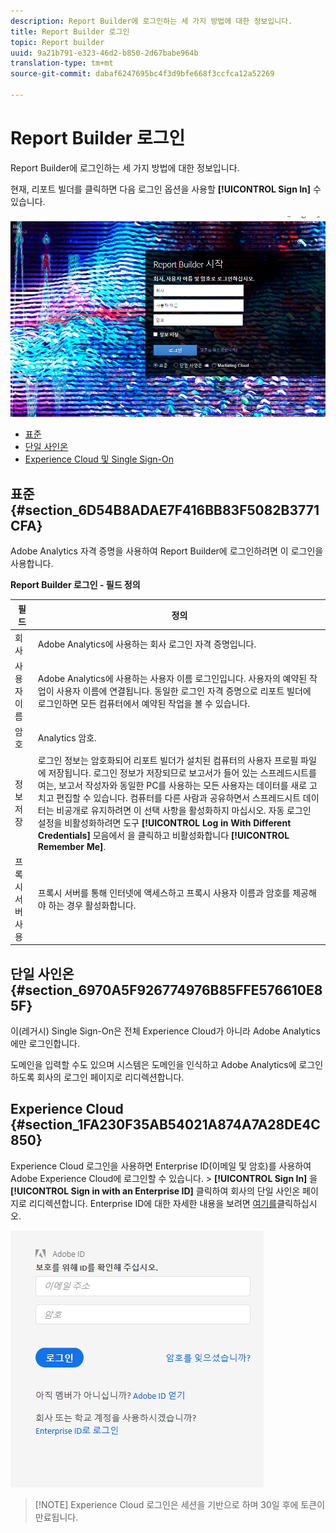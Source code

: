 ```yaml
---
description: Report Builder에 로그인하는 세 가지 방법에 대한 정보입니다.
title: Report Builder 로그인
topic: Report builder
uuid: 9a21b791-e323-46d2-b850-2d67babe964b
translation-type: tm+mt
source-git-commit: dabaf6247695bc4f3d9bfe668f3ccfca12a52269

---
```



# Report Builder 로그인

Report Builder에 로그인하는 세 가지 방법에 대한 정보입니다.

현재, 리포트 빌더를 클릭하면 다음 로그인 옵션을 사용할 **[!UICONTROL Sign In]** 수 있습니다.

![](assets/login_screen.png)

* [표준](/help/analyze/report-builder/setup/login.md#section_6D54B8ADAE7F416BB83F5082B3771CFA)
* [단일 사인온](/help/analyze/report-builder/setup/login.md#section_6970A5F926774976B85FFE576610E85F)
* [Experience Cloud 및 Single Sign-On](/help/analyze/report-builder/setup/login.md#section_1FA230F35AB54021A874A7A28DE4C850)

## 표준 {#section_6D54B8ADAE7F416BB83F5082B3771CFA}

Adobe Analytics 자격 증명을 사용하여 Report Builder에 로그인하려면 이 로그인을 사용합니다.

**Report Builder 로그인 - 필드 정의**

| 필드 | 정의 |
|--- |--- |
| 회사 | Adobe Analytics에 사용하는 회사 로그인 자격 증명입니다. |
| 사용자 이름 | Adobe Analytics에 사용하는 사용자 이름 로그인입니다. 사용자의 예약된 작업이 사용자 이름에 연결됩니다. 동일한 로그인 자격 증명으로 리포트 빌더에 로그인하면 모든 컴퓨터에서 예약된 작업을 볼 수 있습니다. |
| 암호 | Analytics 암호. |
| 정보 저장 | 로그인 정보는 암호화되어 리포트 빌더가 설치된 컴퓨터의 사용자 프로필 파일에 저장됩니다. 로그인 정보가 저장되므로 보고서가 들어 있는 스프레드시트를 여는, 보고서 작성자와 동일한 PC를 사용하는 모든 사용자는 데이터를 새로 고치고 편집할 수 있습니다. 컴퓨터를 다른 사람과 공유하면서 스프레드시트 데이터는 비공개로 유지하려면 이 선택 사항을 활성화하지 마십시오. 자동 로그인 설정을 비활성화하려면 도구 **[!UICONTROL Log in With Different Credentials]** 모음에서 을 클릭하고 비활성화합니다 **[!UICONTROL Remember Me]**. |
| 프록시 서버 사용 | 프록시 서버를 통해 인터넷에 액세스하고 프록시 사용자 이름과 암호를 제공해야 하는 경우 활성화합니다. |

## 단일 사인온 {#section_6970A5F926774976B85FFE576610E85F}

이(레거시) Single Sign-On은 전체 Experience Cloud가 아니라 Adobe Analytics에만 로그인합니다.

도메인을 입력할 수도 있으며 시스템은 도메인을 인식하고 Adobe Analytics에 로그인하도록 회사의 로그인 페이지로 리디렉션합니다.

## Experience Cloud {#section_1FA230F35AB54021A874A7A28DE4C850}

Experience Cloud 로그인을 사용하면 Enterprise ID(이메일 및 암호)를 사용하여 Adobe Experience Cloud에 로그인할 수 있습니다. > **[!UICONTROL Sign In]** 을 **[!UICONTROL Sign in with an Enterprise ID]** 클릭하여 회사의 단일 사인온 페이지로 리디렉션합니다. Enterprise ID에 대한 자세한 내용을 보려면 [여기를](https://helpx.adobe.com/kr/enterprise/kb/enterprise-id-faq.html#whatis)클릭하십시오.

![](assets/adobe_id_login.png)

>[!NOTE] Experience Cloud 로그인은 세션을 기반으로 하며 30일 후에 토큰이 만료됩니다.

